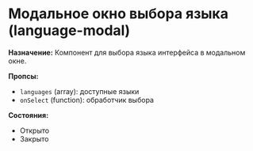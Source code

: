 # Модальное окно выбора языка (language-modal)

**Назначение:**
Компонент для выбора языка интерфейса в модальном окне.

**Пропсы:**
- `languages` (array): доступные языки
- `onSelect` (function): обработчик выбора

**Состояния:**
- Открыто
- Закрыто 
